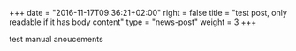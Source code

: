 +++
date = "2016-11-17T09:36:21+02:00"
right = false
title = "test post, only readable if it has body content"
type = "news-post"
weight = 3
+++

test manual anoucements